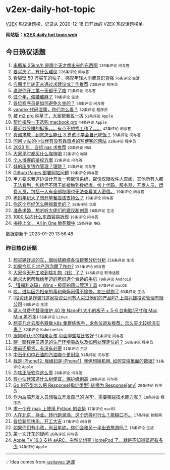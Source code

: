 # v2ex-daily-hot-topic

[V2EX](https://www.v2ex.com/) 热议话题榜，记录从 2020-12-18 日开始的 V2EX 热议话题榜单。

**网站版：[V2EX daily hot topic web](https://boojack.github.io/v2ex-daily-hot-topic-web/)**

## 今日热议话题

<!-- TODAY BEGIN -->

1. [电瓶车 25km/h 是哪个天才想出来的东西啊](https://www.v2ex.com/t/911211) `139条评论` `问与答`
1. [要买房了，有什么建议](https://www.v2ex.com/t/911245) `126条评论` `问与答`
1. [看隔壁 50 万买车的帖子，感叹年轻人消费意识真强](https://www.v2ex.com/t/911356) `76条评论` `生活`
1. [应届半年转正未通过求建议或工作推荐](https://www.v2ex.com/t/911300) `73条评论` `程序员`
1. [说说你开工第一天都干了啥](https://www.v2ex.com/t/911231) `71条评论` `问与答`
1. [过个年，催婚催麻了](https://www.v2ex.com/t/911236) `70条评论` `生活`
1. [各位程序员是如何避免久坐的？](https://www.v2ex.com/t/911206) `58条评论` `问与答`
1. [yandex 代码泄露，你们怎么看？](https://www.v2ex.com/t/911213) `52条评论` `程序员`
1. [被 m2 pro 种草了，大家帮我拔一拔](https://www.v2ex.com/t/911357) `51条评论` `Apple`
1. [帮忙指导一下选购 macbook pro](https://www.v2ex.com/t/911209) `44条评论` `Apple`
1. [最近炒股赚的挺多。。。有点不想找工作了。。。](https://www.v2ex.com/t/911411) `42条评论` `问与答`
1. [真诚求教，到底怎么能让 3 岁孩子学会自己吃饭？](https://www.v2ex.com/t/911365) `33条评论` `问与答`
1. [问问 v 站的小伙伴有没有靠谱点的写博客的网站](https://www.v2ex.com/t/911398) `31条评论` `程序员`
1. [2023 年，自组 nas 求推荐](https://www.v2ex.com/t/911379) `22条评论` `NAS`
1. [大家平时都买什么咖啡喝](https://www.v2ex.com/t/911372) `22条评论` `咖啡`
1. [个人博客的鉴权方案](https://www.v2ex.com/t/911271) `22条评论` `问与答`
1. [娃的压岁钱咋管理？理财？](https://www.v2ex.com/t/911247) `21条评论` `问与答`
1. [Github Pages 部署网站问题](https://www.v2ex.com/t/911397) `19条评论` `问与答`
1. [甲方要求我这边设计开发一套密信系统，密信仅限收件人查阅，其他所有人都无法看到，包括但不限于能接触到数据库，线上代码，服务器、开发人员、运费人员，包括一人有全部权限也无法查看某人密信。](https://www.v2ex.com/t/911396) `19条评论` `问与答`
1. [老妈年纪大了想开早餐店该支持么？](https://www.v2ex.com/t/911355) `19条评论` `问与答`
1. [你这个年纪怎么睡得着觉的？](https://www.v2ex.com/t/911337) `18条评论` `北京`
1. [准备求婚，想听听大佬们的建议和创意](https://www.v2ex.com/t/911307) `18条评论` `生活`
1. [1000 以内什么东西容易折现](https://www.v2ex.com/t/911331) `16条评论` `问与答`
1. [书接上文， All in One 胎死腹中](https://www.v2ex.com/t/911445) `15条评论` `NAS`

数据更新于 2023-01-29 13:56:48

<!-- TODAY END -->

### 昨日热议话题

<!-- YESTERDAY BEGIN -->

1. [想买辆好点的车，很纠结麻烦各位帮我分析分析](https://www.v2ex.com/t/911001) `216条评论` `生活`
1. [如果今年 F 地产泡泡爆了咋办?](https://www.v2ex.com/t/911022) `153条评论` `问与答`
1. [大家今天开工收到啥礼物（钱）了？](https://www.v2ex.com/t/910951) `146条评论` `职场话题`
1. [跪求大佬帮我给年迈的老妈选个合适的手机](https://www.v2ex.com/t/911088) `79条评论` `Android`
1. [「🎉福利送码」Wins - 极简的窗口管理工具](https://www.v2ex.com/t/911060) `67条评论` `macOS`
1. [哎，过年因为相亲的事和爸妈闹得不愉快，初三就跑了](https://www.v2ex.com/t/910993) `63条评论` `生活`
1. [[投资还是诈骗?]这家投资公司有人买过他们的产品吗? 上海兆雄投资管理有限公司](https://www.v2ex.com/t/910959) `60条评论` `生活`
1. [请人付费代替我维护 40 块 NanoPi 大小的板子 + 5-6 台电脑(尺寸和 Mac Mini 差不多)](https://www.v2ex.com/t/910966) `56条评论` `Linux`
1. [想买几台云服务器做 k8s 集群练练手，求各位道友推荐，怎么买比较经济实惠？](https://www.v2ex.com/t/911017) `52条评论` `Kubernetes`
1. [跟刚刚认识的相亲女孩 见面聊些啥比较好](https://www.v2ex.com/t/911107) `51条评论` `问与答`
1. [聊一聊程序员遇见的生产环境事故以及如何处理定位的？](https://www.v2ex.com/t/911105) `50条评论` `程序员`
1. [提前还房贷，有没有必要](https://www.v2ex.com/t/911059) `31条评论` `生活`
1. [中石化和中石油的汽油哪个更耐烧](https://www.v2ex.com/t/910955) `31条评论` `问与答`
1. [我是 iPhone12, 我媳妇是 iPhone11, 我俩想换机用. 如何交换里面的数据?](https://www.v2ex.com/t/910956) `31条评论` `Apple`
1. [为啥正版软件这么贵](https://www.v2ex.com/t/911182) `28条评论` `问与答`
1. [有小伙伴知道什么树便宜，保护级别高](https://www.v2ex.com/t/911176) `20条评论` `问与答`
1. [Go 的范型怎么把 Response[指定类型] 转换为 Response[any]](https://www.v2ex.com/t/910999) `20条评论` `程序员`
1. [作为后端开发人员想独立开发自己的 APP，需要哪些技术能力呢？](https://www.v2ex.com/t/911127) `18条评论` `程序员`
1. [求一个在 mac 上使用 Python 的姿势](https://www.v2ex.com/t/911097) `17条评论` `macOS`
1. [人在北京，待业。转行跑滴滴，这个选择可行么？能糊口不。](https://www.v2ex.com/t/911045) `17条评论` `物联网`
1. [各位新年快乐，开工大吉](https://www.v2ex.com/t/910948) `17条评论` `问与答`
1. [如果你们有小孩，尚且年幼，你们会和另一半出去旅游吗？](https://www.v2ex.com/t/911057) `16条评论` `生活`
1. [第一次开车的疑问](https://www.v2ex.com/t/910994) `16条评论` `问与答`
1. [Apple TV 16.3 支持 eARC，突然又想买 HomePod 了，就是不知道延迟有多少](https://www.v2ex.com/t/911050) `14条评论` `Apple`

<!-- YESTERDAY END -->

---

💡 Idea comes from [justjavac 迷渡](https://github.com/justjavac/)
